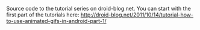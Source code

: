 Source code to the tutorial series on droid-blog.net.
You can start with the first part of the tutorials here:
http://droid-blog.net/2011/10/14/tutorial-how-to-use-animated-gifs-in-android-part-1/